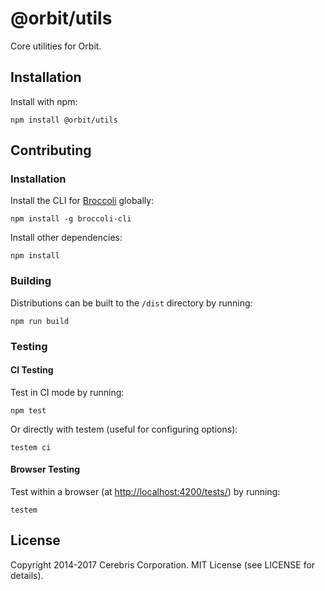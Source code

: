 # @orbit/utils

Core utilities for Orbit.

## Installation

Install with npm:

```
npm install @orbit/utils
```

## Contributing

### Installation

Install the CLI for [Broccoli](https://github.com/broccolijs/broccoli) globally:

```
npm install -g broccoli-cli
```

Install other dependencies:

```
npm install
```

### Building

Distributions can be built to the `/dist` directory by running:

```
npm run build
```

### Testing

#### CI Testing

Test in CI mode by running:

```
npm test
```

Or directly with testem (useful for configuring options):

```
testem ci
```

#### Browser Testing

Test within a browser
(at [http://localhost:4200/tests/](http://localhost:4200/tests/)) by running:

```
testem
```

## License

Copyright 2014-2017 Cerebris Corporation. MIT License (see LICENSE for details).
